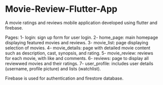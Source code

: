 # Movie-Review-Flutter-App
A movie ratings and reviews mobile application developed using flutter and firebase.

Pages:
1- login: sign up form for user login.
2- home_page: main homepage displaying featured movies and reviews.
3- movie_list: page displaying selection of movies.
4- movie_details: page with detailed movie content such as description, cast, synopsis, and rating.
5- movie_review: reviews for each movie, with like and comments.
6- reviews: page to display all reviewwed movies and their ratings.
7- user_profile: includes user details (username, profile picture) and lists (watchlist).

Firebase is used for authentication and firestore database. 
